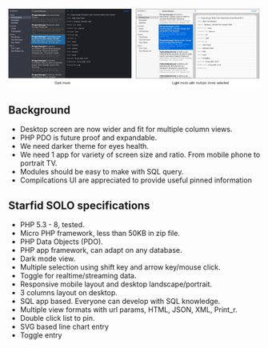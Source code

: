 ![Starfid Solo](https://raw.githubusercontent.com/starfid/solo/master/preview.png)

## Background
- Desktop screen are now wider and fit for multiple column views.
- PHP PDO is future proof and expandable.
- We need darker theme for eyes health.
- We need 1 app for variety of screen size and ratio. From mobile phone to portrait TV.
- Modules should be easy to make with SQL query.
- Compilcations UI are appreciated to provide useful pinned information


## Starfid SOLO specifications
- PHP 5.3 - 8, tested.
- Micro PHP framework, less than 50KB in zip file.
- PHP Data Objects (PDO).
- PHP app framework, can adapt on any database.
- Dark mode view.
- Multiple selection using shift key and arrow key/mouse click.
- Toggle for realtime/streaming data.
- Responsive mobile layout and desktop landscape/portrait.
- 3 columns layout on desktop.
- SQL app based. Everyone can develop with SQL knowledge.
- Multiple view formats with url params, HTML, JSON, XML, Print_r.
- Double click list to pin.
- SVG based line chart entry
- Toggle entry
